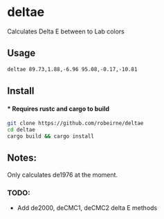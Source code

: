 # deltae
Calculates Delta E between to Lab colors

## Usage
```sh
deltae 89.73,1.88,-6.96 95.08,-0.17,-10.81
```

## Install
#### * Requires rustc and cargo to build
```sh
git clone https://github.com/robeirne/deltae
cd deltae
cargo build && cargo install
```

## Notes:
Only calculates de1976 at the moment.

### TODO:
- Add de2000, deCMC1, deCMC2 delta E methods